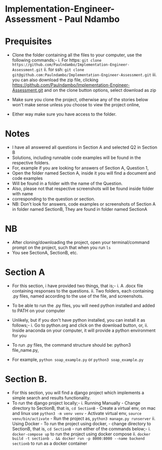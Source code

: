 # Implementation-Engineer-Assessment - Paul Ndambo

# Prequisites
- Clone the folder containing all the files to your computer, use the following commands;-
    i. For https: ``git clone https://github.com/Paulndambo/Implementation-Engineer-Assessment.git``
    ii. for ssh: ``git clone git@github.com:Paulndambo/Implementation-Engineer-Assessment.git``
    iii. you can also download the zip file, clicking <link>https://github.com/Paulndambo/Implementation-Engineer-Assessment.git</link>
        and on the clone button options, select download as zip

- Make sure you clone the project, otherwise any of the stories below won't make sense unless you choose to view the project online, 
- Either way make sure you have access to the folder.

# Notes
- I have all answered all questions in Section A and selected Q2 in Section B
- Solutions, including runnable code examples will be found in the respective folders.
- For, example if you are looking for answers of Section A, Question 1, 
- Open the folder named Section A, inside it you will find a document and code examples 
- Will be found in a folder with the name of the Question.
- Also, please not that respective screenshots will be found inside folder with name
- corresponding to the question or section. 
- NB: Don't look for answers, code examples or screenshots of Section A in folder named SectionB, They are found in folder named SectionA

# NB
- After cloning/downloading the project, open your terminal/command prompt on the project, such that when you run ``ls``
- You see SectionA, SectionB, etc.


# Section A
- For this section, i have provided two things, that is;-
    i. A .docx file containing responses to the questions.
    ii. Two folders, each containing .py files, named according to the use of the file,
        and screenshots.

- To be able to run the .py files, you will need python installed and added to PATH on your computer
- Unlikely, but if you don't have python installed, you can install it as follows;-
    i. Go to python.org and click on the download button, or,
    ii. Inside anaconda on your computer, it will provide a python environment for you

- To run .py files, the command structure should be: python3 file_name.py,
- For example, ``python soap_example.py`` or ``python3 soap_example.py``

# Section B.
- For this section, you will find a django project which implements a simple search and results functionality.
- To run the django project locally;-
    i. Running Manually
        - Change directory to SectionB, that is, ``cd SectionB``
        - Create a virtual env, on mac and linux use ``python3 -m venv venv``
        - Activate virtual env, ``source venv/bin/activate``
        - Run the project as, ``python3 manage.py runserver``
    ii. Using Docker
        - To run the project using docker, 
        - change directory to SectionB, that is, ``cd SectionB``
        - run either of the commands below;-
            i. ``docker-compose up`` to run the project using docker compose
            ii. ``docker build -t sectionb . && docker run -p 8000:8000 --name backend sectionb`` to run as a docker container
